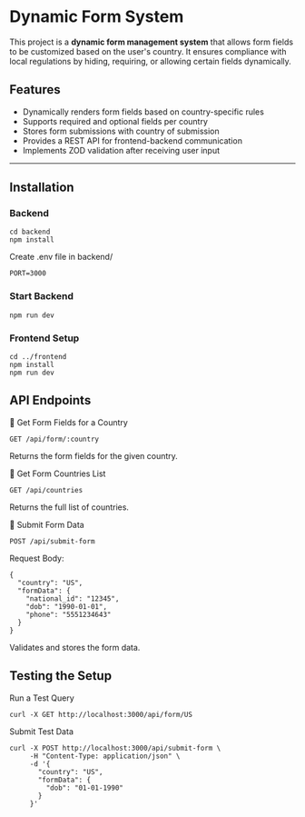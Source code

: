 # Dynamic Form System

This project is a **dynamic form management system** that allows form fields to be customized based on the user's country. It ensures compliance with local regulations by hiding, requiring, or allowing certain fields dynamically.

## Features

- Dynamically renders form fields based on country-specific rules
- Supports required and optional fields per country
- Stores form submissions with country of submission
- Provides a REST API for frontend-backend communication
- Implements ZOD validation after receiving user input

---

## Installation

### Backend
```
cd backend
npm install
```

Create .env file in backend/
```
PORT=3000
```

### Start Backend
```
npm run dev
```

### Frontend Setup
```
cd ../frontend
npm install
npm run dev
```

## API Endpoints

🔹 Get Form Fields for a Country
```
GET /api/form/:country
```
Returns the form fields for the given country.

🔹 Get Form Countries List
```
GET /api/countries
```
Returns the full list of countries.


🔹 Submit Form Data
```
POST /api/submit-form
```
Request Body:
```
{
  "country": "US",
  "formData": {
    "national_id": "12345",
    "dob": "1990-01-01",
    "phone": "5551234643"
  }
}
```
Validates and stores the form data.

## Testing the Setup

Run a Test Query
```
curl -X GET http://localhost:3000/api/form/US
```
Submit Test Data
```
curl -X POST http://localhost:3000/api/submit-form \
     -H "Content-Type: application/json" \
     -d '{
       "country": "US",
       "formData": {
         "dob": "01-01-1990"
       }
     }'
```
